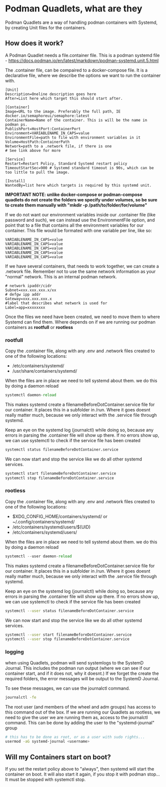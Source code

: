 # Podman Quadlets, what are they
Podman Quadlets are a way of handling podman containers with Systemd, by creating Unit files for the containers.

## How does it work?
A Podman Quadlet needs a file.container file. 
This is a podman systemd file - https://docs.podman.io/en/latest/markdown/podman-systemd.unit.5.html

The .container file, can be compaired to a docker-compose file. It is a declarative file, where we describe the options we want to run the container with.

```
[Unit]
Description=Oneline description goes here
After=List here which target this should start after.

[Container]
Image=URL to the image. Preferably the full path, IE docker.io/semaphoreui/semaphore:latest
ContainerName=Name of the container. This is will be the name in podman ps.
PublishPort=HostPort:ContainerPort
Environment=VARIABLENAME_IN_CAPS=value
EnvironmentFile=path to file with environment variables in it
Volume=HostPath:ContainerPath
Network=path to a .network file, if there is one
# See link above for more

[Service]
Restart=Restart Policy, Standard Systemd restart policy
TimeoutStartSec=900 # Systemd standard timeout is 90s, which can be too little to pull the image.

[Install]
WantedBy=list here which targets is required by this systemd unit.
```

**IMPORTANT NOTE: unlike docker-compose or podman-compose quadlets do not create the folders we specify under volumes, so be sure to create them manually with "mkdir -p /path/to/folder/for/volume"**

If we do not want our environment variables inside our .container file (like password and such), we can instead use the EnvironmentFile option, and point that to a file that contains all the environment variables for our container.
This file would be formated with one variable per line, like so:
```
VARIABLENAME_IN_CAPS=value
VARIABLENAME_IN_CAPS=value
VARIABLENAME_IN_CAPS=value
VARIABLENAME_IN_CAPS=value
VARIABLENAME_IN_CAPS=value
```

If we have several containers, that needs to work together, we can create a .network file.
Remember not to use the same network information as your "normal" network. This is an internal podman network.
```
# network ipaddr/cidr
Subnet=xxx.xxx.xxx.x/xx
# defgw ipp addr
Gateway=xxx.xxx.xxx.x
#label that describes what network is used for
Label=app=xxxxxxxx
```

Once the files we need have been created, we need to move them to where Systemd can find them. Where depends on if we are running our podman containers as **rootfull** or **rootless**

### rootfull

Copy the .container file, along with any .env and .network files created to one of the following locations:
  -  /etc/containers/systemd/
  -  /usr/share/containers/systemd/

When the files are in place we need to tell systemd about them. we do this by doing a daemon reload
```python
systemctl daemon-reload
```
This makes systemd create a filenameBeforeDotContainer.service file for our container. It places this in a subfolder in /run. Where it goes doesnt really matter much, because we only interact with the .service file through systemd.

Keep an eye on the systemd log (journalctl) while doing so, because any errors in parsing the .container file will show up there.
If no errors show up, we can use systemctl to check if the service file has been created
```bash
systemctl status filenameBeforeDotContainer.service
```

We can now start and stop the service like we do all other systemd services.
```bash
systemctl start filenameBeforeDotContainer.service
systemctl stop filenameBeforeDotContainer.service
```

### rootless

Copy the .container file, along with any .env and .network files created to one of the following locations:
  -  $XDG_CONFIG_HOME/containers/systemd/ or ~/.config/containers/systemd/
  -  /etc/containers/systemd/users/$(UID)
  -  /etc/containers/systemd/users/

When the files are in place we need to tell systemd about them. we do this by doing a daemon reload
```python
systemctl --user daemon-reload
```
This makes systemd create a filenameBeforeDotContainer.service file for our container. It places this in a subfolder in /run. Where it goes doesnt really matter much, because we only interact with the .service file through systemd.

Keep an eye on the systemd log (journalctl) while doing so, because any errors in parsing the .container file will show up there.
If no errors show up, we can use systemctl to check if the service file has been created
```bash
systemctl --user status filenameBeforeDotContainer.service
```

We can now start and stop the service like we do all other systemd services.
```bash
systemctl --user start filenameBeforeDotContainer.service
systemctl --user stop filenameBeforeDotContainer.service
```

### logging

when using Quadlets, podman will send systemlogs to the SystemD Journal. This includes the podman run output (where we can see if our container start, and if it does not, why it doesnt.) If we forget the create the required folders, the error messages will be output to the SystemD Journal. 

To see these messages, we can use the journalctl command.
```bash
journalctl -fe
```

The root user (and members of the wheel and adm groups) has access to this command out of the box.
If we are running our Quadlets as rootless, we need to give the user we are running them as, access to the journalctl command. This can be done by adding the user to the "systemd-journal" group
```bash
# this has to be done as root, or as a user with sudo rights...
usermod -aG systemd-journal <username>
```



## Will my Containers start on boot?
If you set the restart policy above to "always", then systemd will start the container on boot. It will also start it again, if you stop it with podman stop... It must be stopped with systemctl stop.
